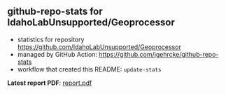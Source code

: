 ## github-repo-stats for IdahoLabUnsupported/Geoprocessor

- statistics for repository https://github.com/IdahoLabUnsupported/Geoprocessor
- managed by GitHub Action: https://github.com/jgehrcke/github-repo-stats
- workflow that created this README: `update-stats`

**Latest report PDF**: [report.pdf](https://github.com/idaholab/repository-statistics/raw/main/IdahoLabUnsupported/Geoprocessor/latest-report/report.pdf)

